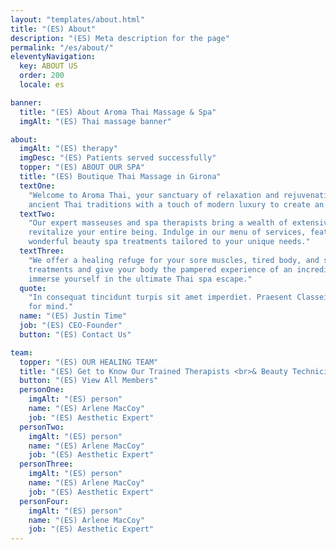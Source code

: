 ```yaml
---
layout: "templates/about.html"
title: "(ES) About"
description: "(ES) Meta description for the page"
permalink: "/es/about/"
eleventyNavigation:
  key: ABOUT US
  order: 200
  locale: es

banner:
  title: "(ES) About Aroma Thai Massage & Spa"
  imgAlt: "(ES) Thai massage banner"

about:
  imgAlt: "(ES) therapy"
  imgDesc: "(ES) Patients served successfully"
  topper: "(ES) ABOUT OUR SPA"
  title: "(ES) Boutique Thai Massage in Girona"
  textOne:
    "Welcome to Aroma Thai, your sanctuary of relaxation and rejuvenation in Girona. We seamlessly blend the wisdom of
    ancient Thai traditions with a touch of modern luxury to create an unforgettable spa experience."
  textTwo:
    "Our expert masseuses and spa therapists bring a wealth of extensive expertise to balance your inner energy and
    revitalize your entire being. Indulge in our menu of services, featuring relaxing traditional Thai massage and
    wonderful beauty spa treatments tailored to your unique needs."
  textThree:
    "We offer a healing refuge for your sore muscles, tired body, and stressful mind. Time to elevate your beauty
    treatments and give your body the pampered experience of an incredible culture. Schedule your appointment today and
    immerse yourself in the ultimate Thai spa escape."
  quote:
    "In consequat tincidunt turpis sit amet imperdiet. Praesent Classei consequat tincidunt turpis sit amet imperdiet
    for mind."
  name: "(ES) Justin Time"
  job: "(ES) CEO-Founder"
  button: "(ES) Contact Us"

team:
  topper: "(ES) OUR HEALING TEAM"
  title: "(ES) Get to Know Our Trained Therapists <br>& Beauty Technicians"
  button: "(ES) View All Members"
  personOne:
    imgAlt: "(ES) person"
    name: "(ES) Arlene MacCoy"
    job: "(ES) Aesthetic Expert"
  personTwo:
    imgAlt: "(ES) person"
    name: "(ES) Arlene MacCoy"
    job: "(ES) Aesthetic Expert"
  personThree:
    imgAlt: "(ES) person"
    name: "(ES) Arlene MacCoy"
    job: "(ES) Aesthetic Expert"
  personFour:
    imgAlt: "(ES) person"
    name: "(ES) Arlene MacCoy"
    job: "(ES) Aesthetic Expert"
---
```

